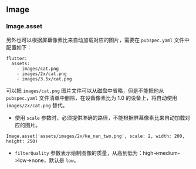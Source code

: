 


## Image


### Image.asset

另外也可以根据屏幕像素比来自动加载对应的图片，需要在 `pubspec.yaml` 文件中配置如下：

```
flutter:
  assets:
    - images/cat.png 
    - images/2x/cat.png
    - images/3.5x/cat.png
```

可以把 `images/cat.png` 图片文件可以从磁盘中省略，但是不能把他从 `pubspec.yaml` 文件清单中删除，在设备像素比为 1.0 的设备上，将自动使用 `images/2x/cat.png` 替代。

* 使用 `scale` 参数时，必须提供准确的路径，不能根据屏幕像素比来自动加载对应的图片。

```
Image.asset('assets/images/2x/ke_nan_two.png', scale: 2, width: 200, height: 250)
```

* `filterQuality` 参数表示绘制图像的质量，从高到低为：high->medium->low->none，默认是 `low`。



